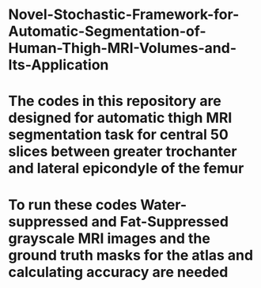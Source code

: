 # Novel-Stochastic-Framework-for-Automatic-Segmentation-of-Human-Thigh-MRI-Volumes-and-Its-Application
# The codes in this repository are designed for automatic thigh MRI segmentation task for central 50 slices between greater trochanter and lateral epicondyle of the femur
# To run these codes Water-suppressed and Fat-Suppressed grayscale MRI images and the ground truth masks for the atlas and calculating accuracy are needed
